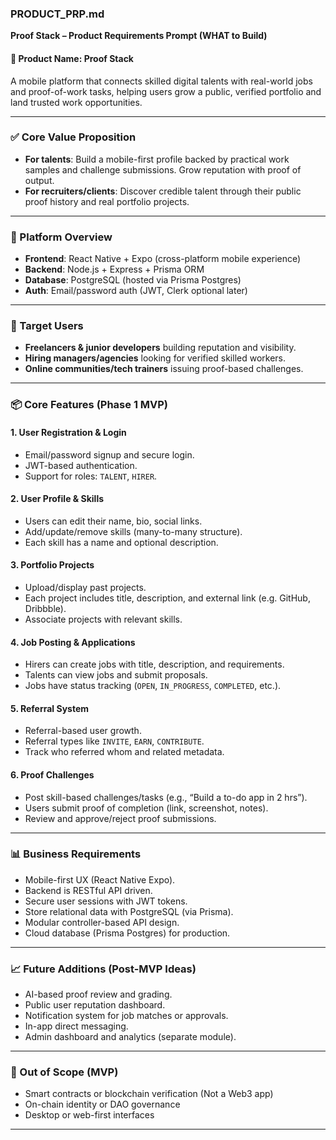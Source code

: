 ### PRODUCT_PRP.md

**Proof Stack – Product Requirements Prompt (WHAT to Build)**

#### 🧠 Product Name: **Proof Stack**

A mobile platform that connects skilled digital talents with real-world jobs and proof-of-work tasks, helping users grow a public, verified portfolio and land trusted work opportunities.

---

### ✅ Core Value Proposition

* **For talents**: Build a mobile-first profile backed by practical work samples and challenge submissions. Grow reputation with proof of output.
* **For recruiters/clients**: Discover credible talent through their public proof history and real portfolio projects.

---

### 📱 Platform Overview

* **Frontend**: React Native + Expo (cross-platform mobile experience)
* **Backend**: Node.js + Express + Prisma ORM
* **Database**: PostgreSQL (hosted via Prisma Postgres)
* **Auth**: Email/password auth (JWT, Clerk optional later)

---

### 👥 Target Users

* **Freelancers & junior developers** building reputation and visibility.
* **Hiring managers/agencies** looking for verified skilled workers.
* **Online communities/tech trainers** issuing proof-based challenges.

---

### 📦 Core Features (Phase 1 MVP)

#### 1. **User Registration & Login**

* Email/password signup and secure login.
* JWT-based authentication.
* Support for roles: `TALENT`, `HIRER`.

#### 2. **User Profile & Skills**

* Users can edit their name, bio, social links.
* Add/update/remove skills (many-to-many structure).
* Each skill has a name and optional description.

#### 3. **Portfolio Projects**

* Upload/display past projects.
* Each project includes title, description, and external link (e.g. GitHub, Dribbble).
* Associate projects with relevant skills.

#### 4. **Job Posting & Applications**

* Hirers can create jobs with title, description, and requirements.
* Talents can view jobs and submit proposals.
* Jobs have status tracking (`OPEN`, `IN_PROGRESS`, `COMPLETED`, etc.).

#### 5. **Referral System**

* Referral-based user growth.
* Referral types like `INVITE`, `EARN`, `CONTRIBUTE`.
* Track who referred whom and related metadata.

#### 6. **Proof Challenges**

* Post skill-based challenges/tasks (e.g., “Build a to-do app in 2 hrs”).
* Users submit proof of completion (link, screenshot, notes).
* Review and approve/reject proof submissions.

---

### 📊 Business Requirements

* Mobile-first UX (React Native Expo).
* Backend is RESTful API driven.
* Secure user sessions with JWT tokens.
* Store relational data with PostgreSQL (via Prisma).
* Modular controller-based API design.
* Cloud database (Prisma Postgres) for production.

---

### 📈 Future Additions (Post-MVP Ideas)

* AI-based proof review and grading.
* Public user reputation dashboard.
* Notification system for job matches or approvals.
* In-app direct messaging.
* Admin dashboard and analytics (separate module).

---

### 🚫 Out of Scope (MVP)

* Smart contracts or blockchain verification (Not a Web3 app)
* On-chain identity or DAO governance
* Desktop or web-first interfaces

---
